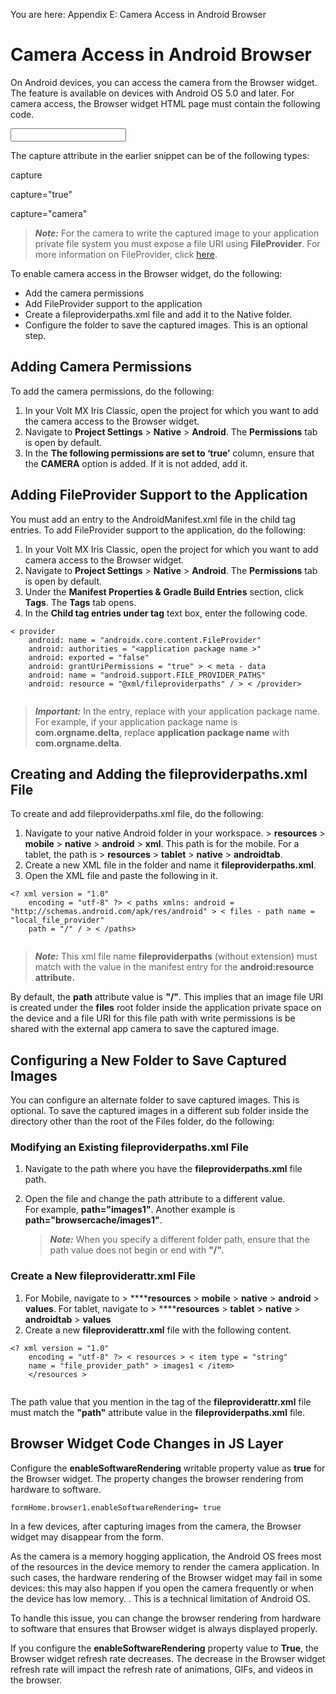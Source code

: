                          

You are here: Appendix E: Camera Access in Android Browser

Camera Access in Android Browser
================================

On Android devices, you can access the camera from the Browser widget. The feature is available on devices with Android OS 5.0 and later. For camera access, the Browser widget HTML page must contain the following code.

<input type=”file” accept=”image/\*” capture />

The capture attribute in the earlier snippet can be of the following types:

capture

capture="true"

capture="camera"

> **_Note:_** For the camera to write the captured image to your application private file system you must expose a file URI using **FileProvider**. For more information on FileProvider, click [here](https://developer.android.com/reference/android/support/v4/content/FileProvider.md).

To enable camera access in the Browser widget, do the following:

*   Add the camera permissions
*   Add FileProvider support to the application
*   Create a fileproviderpaths.xml file and add it to the Native folder.
*   Configure the folder to save the captured images. This is an optional step.

Adding Camera Permissions
-------------------------

To add the camera permissions, do the following:

1.  In your Volt MX Iris Classic, open the project for which you want to add the camera access to the Browser widget.
2.  Navigate to **Project Settings** > **Native** > **Android**. The **Permissions** tab is open by default.
3.  In the **The following permissions are set to ‘true’** column, ensure that the **CAMERA** option is added. If it is not added, add it.

Adding FileProvider Support to the Application
----------------------------------------------

You must add an entry to the AndroidManifest.xml file in the child tag entries. To add FileProvider support to the application, do the following:

1.  In your Volt MX Iris Classic, open the project for which you want to add camera access to the Browser widget.
2.  Navigate to **Project Settings** > **Native** > **Android**. The **Permissions** tab is open by default.
3.  Under the **Manifest Properties & Gradle Build Entries** section, click **Tags**. The **Tags** tab opens.
4.  In the **Child tag entries under <application> tag** text box, enter the following code.
```
< provider
    android: name = "androidx.core.content.FileProvider"
    android: authorities = "<application package name >"
    android: exported = "false"
    android: grantUriPermissions = "true" > < meta - data
    android: name = "android.support.FILE_PROVIDER_PATHS"
    android: resource = "@xml/fileproviderpaths" / > < /provider>
    
```

> **_Important:_** In the <provider> entry, replace **<application package name>** with your application package name. For example, if your application package name is **com.orgname.delta**, replace **application package name** with **com.orgname.delta**.

Creating and Adding the fileproviderpaths.xml File
--------------------------------------------------

To create and add fileproviderpaths.xml file, do the following:

1.  Navigate to your native Android folder in your workspace. **<work space>** > **<VoltMX app folder>** **resources** > **mobile** > **native** > **android** > **xml**. This path is for the mobile. For a tablet, the path is **<work space>** > **<VoltMX app folder>** **resources** > **tablet** > **native** > **androidtab**.
2.  Create a new XML file in the folder and name it **fileproviderpaths.xml**.
3.  Open the XML file and paste the following in it.
```
<? xml version = "1.0"
    encoding = "utf-8" ?> < paths xmlns: android = "http://schemas.android.com/apk/res/android" > < files - path name = "local_file_provider"
    path = "/" / > < /paths>
    
```

> **_Note:_** This xml file name **fileproviderpaths** (without extension) must match with the value in the manifest <provider> entry for the **android:resource attribute.**  
  
By default, the **path** attribute value is **"/"**. This implies that an image file URI is created under the **files** root folder inside the application private space on the device and a file URI for this file path with write permissions is be shared with the external app camera to save the captured image.

Configuring a New Folder to Save Captured Images
------------------------------------------------

You can configure an alternate folder to save captured images. This is optional. To save the captured images in a different sub folder inside the directory other than the root of the Files folder, do the following:

### Modifying an Existing fileproviderpaths.xml File

1.  Navigate to the path where you have the **fileproviderpaths.xml** file path.
2.  Open the file and change the path attribute to a different value.  
    For example, **path="images1"**. Another example is **path="browsercache/images1"**.

    > **_Note:_** When you specify a different folder path, ensure that the path value does not begin or end with **"/".**

### Create a New fileproviderattr.xml File

1.  For Mobile, navigate to **<work space>** > **<VoltMX app folder>****resources** > **mobile** > **native** > **android** > **values**. For tablet, navigate to **<work space>** > **<VoltMX app folder>****resources** > **tablet** > **native** > **androidtab** > **values**
2.  Create a new **fileproviderattr.xml** file with the following content.
```
<? xml version = "1.0"
    encoding = "utf-8" ?> < resources > < item type = "string"
    name = "file_provider_path" > images1 < /item>
    </resources >
    
```

The path value that you mention in the **<item>** tag of the **fileproviderattr.xml** file must match the **"path"** attribute value in the **fileproviderpaths.xml** file.

Browser Widget Code Changes in JS Layer
---------------------------------------

Configure the **enableSoftwareRendering** writable property value as **true** for the Browser widget. The property changes the browser rendering from hardware to software.

```
formHome.browser1.enableSoftwareRendering= true
```

In a few devices, after capturing images from the camera, the Browser widget may disappear from the form.

As the camera is a memory hogging application, the Android OS frees most of the resources in the device memory to render the camera application. In such cases, the hardware rendering of the Browser widget may fail in some devices: this may also happen if you open the camera frequently or when the device has low memory. . This is a technical limitation of Android OS.

To handle this issue, you can change the browser rendering from hardware to software that ensures that Browser widget is always displayed properly.

If you configure the **enableSoftwareRendering** property value to **True**, the Browser widget refresh rate decreases. The decrease in the Browser widget refresh rate will impact the refresh rate of animations, GIFs, and videos in the browser.
